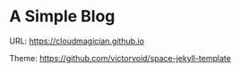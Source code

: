 # A Simple Blog 

URL: https://cloudmagician.github.io

Theme: https://github.com/victorvoid/space-jekyll-template